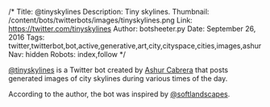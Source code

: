 /*
Title: @tinyskylines
Description: Tiny skylines.
Thumbnail: /content/bots/twitterbots/images/tinyskylines.png
Link: https://twitter.com/tinyskylines
Author: botsheeter.py
Date: September 26, 2016
Tags: twitter,twitterbot,bot,active,generative,art,city,cityspace,cities,images,ashur
Nav: hidden
Robots: index,follow
*/

[@tinyskylines](https://twitter.com/tinyskylines) is a Twitter bot created by [Ashur Cabrera](https://twitter.com/ashur) that posts generated images of city skylines during various times of the day.

According to the author, the bot was inspired by [@softlandscapes](https://twitter.com/softlandscapes).
